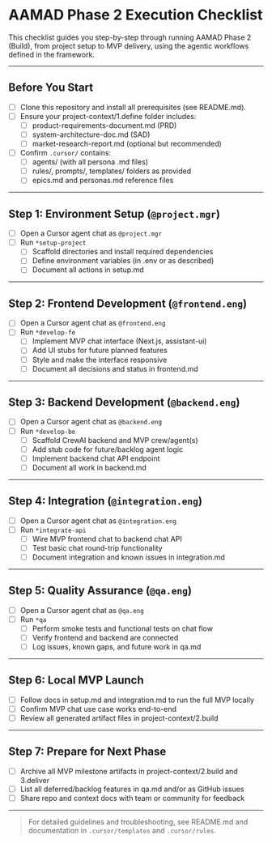 # AAMAD Phase 2 Execution Checklist

This checklist guides you step-by-step through running AAMAD Phase 2 (Build), from project setup to MVP delivery, using the agentic workflows defined in the framework.

---

## Before You Start

- [ ] Clone this repository and install all prerequisites (see README.md).
- [ ] Ensure your project-context/1.define folder includes:
  - [ ] product-requirements-document.md (PRD)
  - [ ] system-architecture-doc.md (SAD)
  - [ ] market-research-report.md (optional but recommended)
- [ ] Confirm `.cursor/` contains:
  - [ ] agents/ (with all persona .md files)
  - [ ] rules/, prompts/, templates/ folders as provided
  - [ ] epics.md and personas.md reference files

---

## Step 1: Environment Setup (`@project.mgr`)

- [ ] Open a Cursor agent chat as `@project.mgr`
- [ ] Run `*setup-project`
  - [ ] Scaffold directories and install required dependencies
  - [ ] Define environment variables (in .env or as described)
  - [ ] Document all actions in setup.md

---

## Step 2: Frontend Development (`@frontend.eng`)

- [ ] Open a Cursor agent chat as `@frontend.eng`
- [ ] Run `*develop-fe`
  - [ ] Implement MVP chat interface (Next.js, assistant-ui)
  - [ ] Add UI stubs for future planned features
  - [ ] Style and make the interface responsive
  - [ ] Document all decisions and status in frontend.md

---

## Step 3: Backend Development (`@backend.eng`)

- [ ] Open a Cursor agent chat as `@backend.eng`
- [ ] Run `*develop-be`
  - [ ] Scaffold CrewAI backend and MVP crew/agent(s)
  - [ ] Add stub code for future/backlog agent logic
  - [ ] Implement backend chat API endpoint
  - [ ] Document all work in backend.md

---

## Step 4: Integration (`@integration.eng`)

- [ ] Open a Cursor agent chat as `@integration.eng`
- [ ] Run `*integrate-api`
  - [ ] Wire MVP frontend chat to backend chat API
  - [ ] Test basic chat round-trip functionality
  - [ ] Document integration and known issues in integration.md

---

## Step 5: Quality Assurance (`@qa.eng`)

- [ ] Open a Cursor agent chat as `@qa.eng`
- [ ] Run `*qa`
  - [ ] Perform smoke tests and functional tests on chat flow
  - [ ] Verify frontend and backend are connected
  - [ ] Log issues, known gaps, and future work in qa.md

---

## Step 6: Local MVP Launch

- [ ] Follow docs in setup.md and integration.md to run the full MVP locally
- [ ] Confirm MVP chat use case works end-to-end
- [ ] Review all generated artifact files in project-context/2.build

---

## Step 7: Prepare for Next Phase

- [ ] Archive all MVP milestone artifacts in project-context/2.build and 3.deliver
- [ ] List all deferred/backlog features in qa.md and/or as GitHub issues
- [ ] Share repo and context docs with team or community for feedback

---

> For detailed guidelines and troubleshooting, see README.md and documentation in `.cursor/templates` and `.cursor/rules`.

